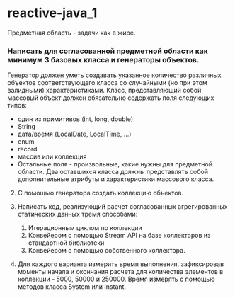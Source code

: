 # reactive-java_1

Предметная область - задачи как в жире.

### Написать для согласованной предметной области как минимум 3 базовых класса и генераторы объектов. 
Генератор должен уметь создавать указанное количество различных объектов соответствующего класса со случайными (но при этом валидными) характеристиками. 
Класс, представляющий собой массовый объект должен обязательно содержать поля следующих типов:
- один из примитивов (int, long, double)
- String
- дата/время (LocalDate, LocalTime, ...)
- enum
- record
- массив или коллекция
- Остальные поля - произвольные, какие нужны для предметной области.
Два оставшихся класса должны представлять собой дополнительные атрибуты и характеристики массового класса.

2. С помощью генератора создать коллекцию объектов.

3. Написать код, реализующий расчет согласованных агрегированных статических данных тремя способами:
   1. Итерационным циклом по коллекции
   2. Конвейером с помощью Stream API на базе коллекторов из стандартной библиотеки
   3. Конвейером с помощью собственного коллектора.

4. Для каждого варианта измерить время выполнения, 
зафиксировав моменты начала и окончания расчета для количества элементов в коллекции - 5000, 50000 и 250000. 
Время измерять с помощью методов класса System или Instant.